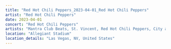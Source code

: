 ```yaml
---
title: "Red Hot Chili Peppers_2023-04-01_Red Hot Chili Peppers"
artist: "Red Hot Chili Peppers"
date: 2023-04-01
concert: "Red Hot Chili Peppers"
artists: "Mantra Club Beats, St. Vincent, Red Hot Chili Peppers, City and Colour, ABBA, 9 Foot Super SoldierCrossoverHardcore, 12 Gauge Rampage, King Princess"
location: "Allegiant Stadium"
location_details: "Las Vegas, NV, United States"
---
```


